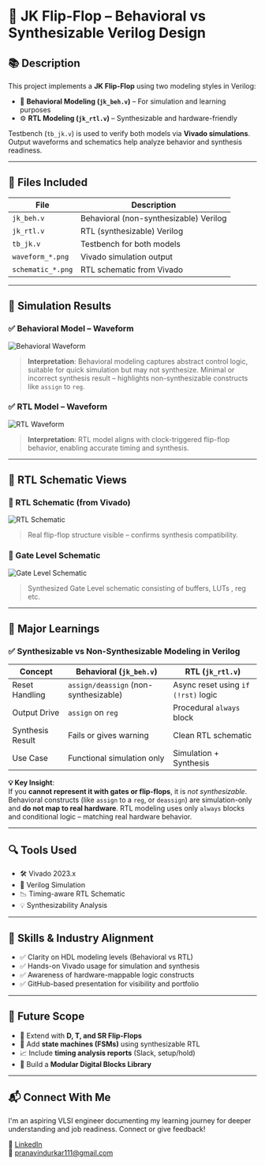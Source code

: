 # 🔁 JK Flip-Flop – Behavioral vs Synthesizable Verilog Design

## 📚 Description

This project implements a **JK Flip-Flop** using two modeling styles in Verilog:

- 🧠 **Behavioral Modeling (`jk_beh.v`)** – For simulation and learning purposes
- ⚙️ **RTL Modeling (`jk_rtl.v`)** – Synthesizable and hardware-friendly

Testbench (`tb_jk.v`) is used to verify both models via **Vivado simulations**. Output waveforms and schematics help analyze behavior and synthesis readiness.

---

## 🔧 Files Included

| File              | Description                             |
|-------------------|-----------------------------------------|
| `jk_beh.v`        | Behavioral (non-synthesizable) Verilog  |
| `jk_rtl.v`        | RTL (synthesizable) Verilog             |
| `tb_jk.v`         | Testbench for both models               |
| `waveform_*.png`  | Vivado simulation output                |
| `schematic_*.png` | RTL schematic from Vivado               |

---

## 🧪 Simulation Results

### ✅ Behavioral Model – Waveform

![Behavioral Waveform](sim/waveform.png)

> **Interpretation**: Behavioral modeling captures abstract control logic, suitable for quick simulation but may not synthesize.
> Minimal or incorrect synthesis result – highlights non-synthesizable constructs like `assign` to `reg`.

### ✅ RTL Model – Waveform

![RTL Waveform](sim/waveform.png)

> **Interpretation**: RTL model aligns with clock-triggered flip-flop behavior, enabling accurate timing and synthesis.

---

## 🧩 RTL Schematic Views

### 🔬 RTL Schematic (from Vivado)

![RTL Schematic](schematic/rtl_schematic.png)
> Real flip-flop structure visible – confirms synthesis compatibility.


### 🧮 Gate Level Schematic

![Gate Level Schematic](schematic/synth_gatelevel_schematic.png)
> Synthesized Gate Level schematic consisting of buffers, LUTs , reg etc.

---

## 📌 Major Learnings

### ✅ Synthesizable vs Non-Synthesizable Modeling in Verilog

| Concept                  | Behavioral (`jk_beh.v`)              | RTL (`jk_rtl.v`)                    |
|--------------------------|--------------------------------------|-------------------------------------|
| Reset Handling           | `assign/deassign` (non-synthesizable) | Async reset using `if (!rst)` logic |
| Output Drive             | `assign` on `reg`                    | Procedural `always` block           |
| Synthesis Result         | Fails or gives warning               | Clean RTL schematic                 |
| Use Case                 | Functional simulation only           | Simulation + Synthesis              |

**💡 Key Insight**:  
If you **cannot represent it with gates or flip-flops**, it is *not synthesizable*. Behavioral constructs (like `assign` to a `reg`, or `deassign`) are simulation-only and **do not map to real hardware**. RTL modeling uses only `always` blocks and conditional logic – matching real hardware behavior.

---

## 🔍 Tools Used

- 🛠️ Vivado 2023.x
- 🧪 Verilog Simulation
- 📉 Timing-aware RTL Schematic
- 💡 Synthesizability Analysis

---

## 📌 Skills & Industry Alignment

- ✅ Clarity on HDL modeling levels (Behavioral vs RTL)
- ✅ Hands-on Vivado usage for simulation and synthesis
- ✅ Awareness of hardware-mappable logic constructs
- ✅ GitHub-based presentation for visibility and portfolio

---

## 📁 Future Scope

- 🔄 Extend with **D, T, and SR Flip-Flops**
- 🧠 Add **state machines (FSMs)** using synthesizable RTL
- 📈 Include **timing analysis reports** (Slack, setup/hold)
- 📂 Build a **Modular Digital Blocks Library**

---

## 📬 Connect With Me

I'm an aspiring VLSI engineer documenting my learning journey for deeper understanding and job readiness. Connect or give feedback!

📌 [LinkedIn](https://linkedin.com/in/pranav-indurkar213)  
📧 pranavindurkar111@gmail.com  
